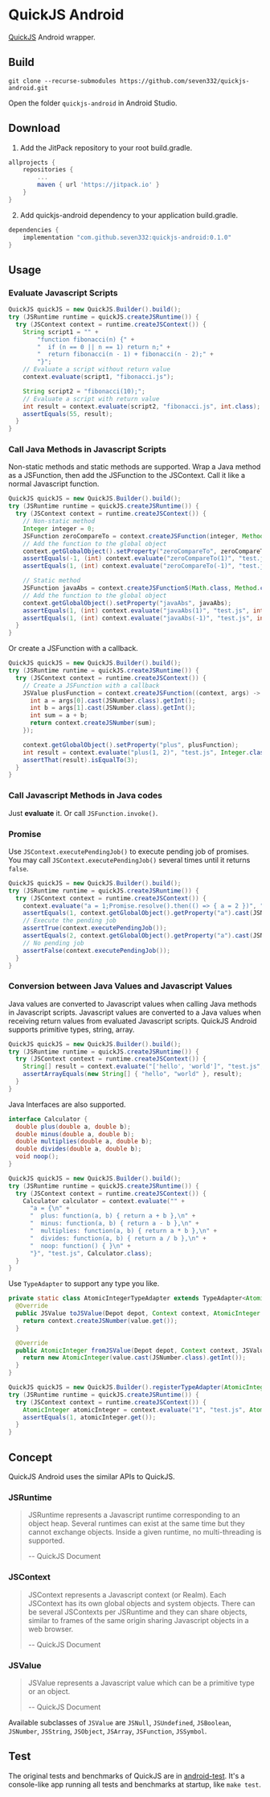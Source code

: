 # QuickJS Android

[QuickJS](https://bellard.org/quickjs/) Android wrapper.

## Build

```
git clone --recurse-submodules https://github.com/seven332/quickjs-android.git
```

Open the folder `quickjs-android` in Android Studio.

## Download

1. Add the JitPack repository to your root build.gradle.

```gradle
allprojects {
    repositories {
        ...
        maven { url 'https://jitpack.io' }
    }
}
```

2. Add quickjs-android dependency to your application build.gradle.

```gradle
dependencies {
    implementation "com.github.seven332:quickjs-android:0.1.0"
}
```

## Usage

### Evaluate Javascript Scripts

```Java
QuickJS quickJS = new QuickJS.Builder().build();
try (JSRuntime runtime = quickJS.createJSRuntime()) {
  try (JSContext context = runtime.createJSContext()) {
    String script1 = "" +
        "function fibonacci(n) {" +
        "  if (n == 0 || n == 1) return n;" +
        "  return fibonacci(n - 1) + fibonacci(n - 2);" +
        "}";
    // Evaluate a script without return value
    context.evaluate(script1, "fibonacci.js");

    String script2 = "fibonacci(10);";
    // Evaluate a script with return value
    int result = context.evaluate(script2, "fibonacci.js", int.class);
    assertEquals(55, result);
  }
}
```

### Call Java Methods in Javascript Scripts

Non-static methods and static methods are supported. Wrap a Java method as a JSFunction, then add the JSFunction to the JSContext. Call it like a normal Javascript function.

```Java
QuickJS quickJS = new QuickJS.Builder().build();
try (JSRuntime runtime = quickJS.createJSRuntime()) {
  try (JSContext context = runtime.createJSContext()) {
    // Non-static method
    Integer integer = 0;
    JSFunction zeroCompareTo = context.createJSFunction(integer, Method.create(Integer.class, Integer.class.getMethod("compareTo", Integer.class)));
    // Add the function to the global object
    context.getGlobalObject().setProperty("zeroCompareTo", zeroCompareTo);
    assertEquals(-1, (int) context.evaluate("zeroCompareTo(1)", "test.js", int.class));
    assertEquals(1, (int) context.evaluate("zeroCompareTo(-1)", "test.js", int.class));

    // Static method
    JSFunction javaAbs = context.createJSFunctionS(Math.class, Method.create(Math.class, Math.class.getMethod("abs", int.class)));
    // Add the function to the global object
    context.getGlobalObject().setProperty("javaAbs", javaAbs);
    assertEquals(1, (int) context.evaluate("javaAbs(1)", "test.js", int.class));
    assertEquals(1, (int) context.evaluate("javaAbs(-1)", "test.js", int.class));
  }
}
```

Or create a JSFunction with a callback.

```Java
QuickJS quickJS = new QuickJS.Builder().build();
try (JSRuntime runtime = quickJS.createJSRuntime()) {
  try (JSContext context = runtime.createJSContext()) {
    // Create a JSFunction with a callback
    JSValue plusFunction = context.createJSFunction((context, args) -> {
      int a = args[0].cast(JSNumber.class).getInt();
      int b = args[1].cast(JSNumber.class).getInt();
      int sum = a + b;
      return context.createJSNumber(sum);
    });

    context.getGlobalObject().setProperty("plus", plusFunction);
    int result = context.evaluate("plus(1, 2)", "test.js", Integer.class);
    assertThat(result).isEqualTo(3);
  }
}
```

### Call Javascript Methods in Java codes

Just **evaluate** it. Or call `JSFunction.invoke()`.

### Promise

Use `JSContext.executePendingJob()` to execute pending job of promises. You may call `JSContext.executePendingJob()` several times until it returns `false`.

```Java
QuickJS quickJS = new QuickJS.Builder().build();
try (JSRuntime runtime = quickJS.createJSRuntime()) {
  try (JSContext context = runtime.createJSContext()) {
    context.evaluate("a = 1;Promise.resolve().then(() => { a = 2 })", "test.js");
    assertEquals(1, context.getGlobalObject().getProperty("a").cast(JSNumber.class).getInt());
    // Execute the pending job
    assertTrue(context.executePendingJob());
    assertEquals(2, context.getGlobalObject().getProperty("a").cast(JSNumber.class).getInt());
    // No pending job
    assertFalse(context.executePendingJob());
  }
}
```

### Conversion between Java Values and Javascript Values

Java values are converted to Javascript values when calling Java methods in Javascript scripts. Javascript values are converted to a Java values when receiving return values from evaluated Javascript scripts. QuickJS Android supports primitive types, string, array.

```Java
QuickJS quickJS = new QuickJS.Builder().build();
try (JSRuntime runtime = quickJS.createJSRuntime()) {
  try (JSContext context = runtime.createJSContext()) {
    String[] result = context.evaluate("['hello', 'world']", "test.js", String[].class);
    assertArrayEquals(new String[] { "hello", "world" }, result);
  }
}
```

Java Interfaces are also supported.

```Java
interface Calculator {
  double plus(double a, double b);
  double minus(double a, double b);
  double multiplies(double a, double b);
  double divides(double a, double b);
  void noop();
}

QuickJS quickJS = new QuickJS.Builder().build();
try (JSRuntime runtime = quickJS.createJSRuntime()) {
  try (JSContext context = runtime.createJSContext()) {
    Calculator calculator = context.evaluate("" +
      "a = {\n" +
      "  plus: function(a, b) { return a + b },\n" +
      "  minus: function(a, b) { return a - b },\n" +
      "  multiplies: function(a, b) { return a * b },\n" +
      "  divides: function(a, b) { return a / b },\n" +
      "  noop: function() { }\n" +
      "}", "test.js", Calculator.class);
  }
}
```

Use `TypeAdapter` to support any type you like.

```Java
private static class AtomicIntegerTypeAdapter extends TypeAdapter<AtomicInteger> {
  @Override
  public JSValue toJSValue(Depot depot, Context context, AtomicInteger value) {
    return context.createJSNumber(value.get());
  }

  @Override
  public AtomicInteger fromJSValue(Depot depot, Context context, JSValue value) {
    return new AtomicInteger(value.cast(JSNumber.class).getInt());
  }
}

QuickJS quickJS = new QuickJS.Builder().registerTypeAdapter(AtomicInteger.class, new AtomicIntegerTypeAdapter()).build();
try (JSRuntime runtime = quickJS.createJSRuntime()) {
  try (JSContext context = runtime.createJSContext()) {
    AtomicInteger atomicInteger = context.evaluate("1", "test.js", AtomicInteger.class);
    assertEquals(1, atomicInteger.get());
  }
}
```

## Concept

QuickJS Android uses the similar APIs to QuickJS.

### JSRuntime

> JSRuntime represents a Javascript runtime corresponding to an object heap. Several runtimes can exist at the same time but they cannot exchange objects. Inside a given runtime, no multi-threading is supported.
>
> -- QuickJS Document

### JSContext

> JSContext represents a Javascript context (or Realm). Each JSContext has its own global objects and system objects. There can be several JSContexts per JSRuntime and they can share objects, similar to frames of the same origin sharing Javascript objects in a web browser.
>
> -- QuickJS Document

### JSValue

> JSValue represents a Javascript value which can be a primitive type or an object.
>
> -- QuickJS Document

Available subclasses of `JSValue` are `JSNull`, `JSUndefined`, `JSBoolean`, `JSNumber`, `JSString`, `JSObject`, `JSArray`, `JSFunction`, `JSSymbol`.

## Test

The original tests and benchmarks of QuickJS are in [android-test](android-test). It's a console-like app running all tests and benchmarks at startup, like `make test`.

